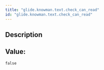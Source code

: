 ```yaml
---
title: "glide.knowman.text.check_can_read"
id: "glide.knowman.text.check_can_read"
---
```

## Description



## Value: 
```
false
```